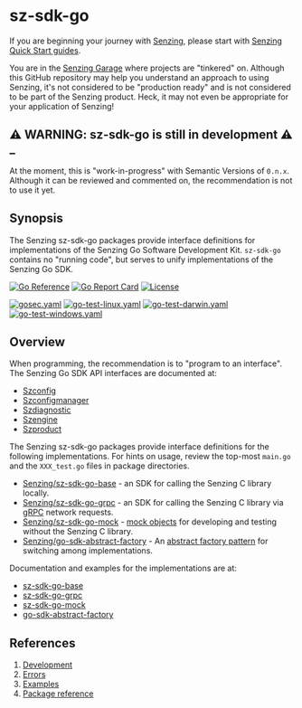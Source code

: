 # sz-sdk-go

If you are beginning your journey with
[Senzing](https://senzing.com/),
please start with
[Senzing Quick Start guides](https://docs.senzing.com/quickstart/).

You are in the
[Senzing Garage](https://github.com/senzing-garage)
where projects are "tinkered" on.
Although this GitHub repository may help you understand an approach to using Senzing,
it's not considered to be "production ready" and is not considered to be part of the Senzing product.
Heck, it may not even be appropriate for your application of Senzing!

## :warning: WARNING: sz-sdk-go is still in development :warning: _

At the moment, this is "work-in-progress" with Semantic Versions of `0.n.x`.
Although it can be reviewed and commented on,
the recommendation is not to use it yet.

## Synopsis

The Senzing sz-sdk-go packages provide interface definitions for implementations of the Senzing Go Software Development Kit.
`sz-sdk-go` contains no "running code", but serves to unify implementations of the Senzing Go SDK.

[![Go Reference](https://pkg.go.dev/badge/github.com/senzing-garage/sz-sdk-go.svg)](https://pkg.go.dev/github.com/senzing-garage/sz-sdk-go)
[![Go Report Card](https://goreportcard.com/badge/github.com/senzing-garage/sz-sdk-go)](https://goreportcard.com/report/github.com/senzing-garage/sz-sdk-go)
[![License](https://img.shields.io/badge/License-Apache2-brightgreen.svg)](https://github.com/senzing-garage/sz-sdk-go/blob/main/LICENSE)

[![gosec.yaml](https://github.com/senzing-garage/sz-sdk-go/actions/workflows/gosec.yaml/badge.svg)](https://github.com/senzing-garage/sz-sdk-go/actions/workflows/gosec.yaml)
[![go-test-linux.yaml](https://github.com/senzing-garage/sz-sdk-go/actions/workflows/go-test-linux.yaml/badge.svg)](https://github.com/senzing-garage/sz-sdk-go/actions/workflows/go-test-linux.yaml)
[![go-test-darwin.yaml](https://github.com/senzing-garage/sz-sdk-go/actions/workflows/go-test-darwin.yaml/badge.svg)](https://github.com/senzing-garage/sz-sdk-go/actions/workflows/go-test-darwin.yaml)
[![go-test-windows.yaml](https://github.com/senzing-garage/sz-sdk-go/actions/workflows/go-test-windows.yaml/badge.svg)](https://github.com/senzing-garage/sz-sdk-go/actions/workflows/go-test-windows.yaml)

## Overview

When programming, the recommendation is to "program to an interface".
The Senzing Go SDK API interfaces are documented at:

- [Szconfig](https://pkg.go.dev/github.com/senzing-garage/sz-sdk-go/szconfig#Szconfig)
- [Szconfigmanager](https://pkg.go.dev/github.com/senzing-garage/sz-sdk-go/szconfigmanager#Szconfigmanager)
- [Szdiagnostic](https://pkg.go.dev/github.com/senzing-garage/sz-sdk-go/szdiagnostic#Szdiagnostic)
- [Szengine](https://pkg.go.dev/github.com/senzing-garage/sz-sdk-go/szengine#Szengine)
- [Szproduct](https://pkg.go.dev/github.com/senzing-garage/sz-sdk-go/szproduct#Szproduct)

The Senzing sz-sdk-go packages provide interface definitions for the following implementations.
For hints on usage, review the top-most `main.go` and the `XXX_test.go` files in package directories.

- [Senzing/sz-sdk-go-base](https://github.com/senzing-garage/sz-sdk-go-base) - an SDK for calling the Senzing C library locally.
- [Senzing/sz-sdk-go-grpc](https://github.com/senzing-garage/sz-sdk-go-grpc) - an SDK for calling the Senzing C library via
  [gRPC](https://grpc.io/) network requests.
- [Senzing/sz-sdk-go-mock](https://github.com/senzing-garage/sz-sdk-go-mock) - [mock objects](https://en.wikipedia.org/wiki/Mock_object)
  for developing and testing without the Senzing C library.
- [Senzing/go-sdk-abstract-factory](https://github.com/senzing-garage/go-sdk-abstract-factory) - An
  [abstract factory pattern](https://en.wikipedia.org/wiki/Abstract_factory_pattern)
  for switching among implementations.

Documentation and examples for the implementations are at:

- [sz-sdk-go-base](https://pkg.go.dev/github.com/senzing-garage/sz-sdk-go-base)
- [sz-sdk-go-grpc](https://pkg.go.dev/github.com/senzing-garage/sz-sdk-go-grpc)
- [sz-sdk-go-mock](https://pkg.go.dev/github.com/senzing-garage/sz-sdk-go-mock)
- [go-sdk-abstract-factory](https://pkg.go.dev/github.com/senzing-garage/go-sdk-abstract-factory)

## References

1. [Development](docs/development.md)
1. [Errors](docs/errors.md)
1. [Examples](docs/examples.md)
1. [Package reference](https://pkg.go.dev/github.com/senzing-garage/sz-sdk-go)
